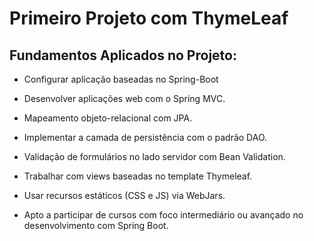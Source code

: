 # Primeiro Projeto com ThymeLeaf
## Fundamentos Aplicados no Projeto:

- Configurar aplicação baseadas no Spring-Boot

- Desenvolver aplicações web com o Spring MVC.

- Mapeamento objeto-relacional com JPA.

- Implementar a camada de persistência com o padrão DAO.

- Validação de formulários no lado servidor com Bean Validation.

- Trabalhar com views baseadas no template Thymeleaf.

- Usar recursos estáticos (CSS e JS) via WebJars.

- Apto a participar de cursos com foco intermediário ou avançado no desenvolvimento com Spring Boot.
